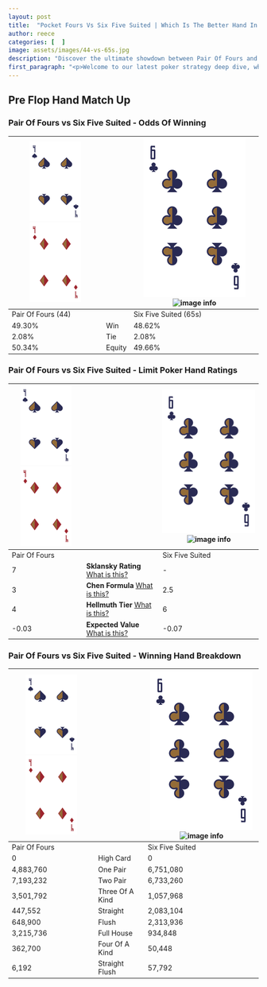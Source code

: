 ```yaml
---
layout: post
title:  "Pocket Fours Vs Six Five Suited | Which Is The Better Hand In Poker? A Complete Guide"
author: reece
categories: [  ]
image: assets/images/44-vs-65s.jpg
description: "Discover the ultimate showdown between Pair Of Fours and Six Five Suited in poker! Uncover the odds, strategies, and scenarios where one hand triumphs over the other. Get ready to up your poker game with this thrilling analysis."
first_paragraph: "<p>Welcome to our latest poker strategy deep dive, where we're pitting two distinct hands against each other in a high-stakes showdown: Pair Of Fours vs Six Five Suited.</p><p>In the dynamic world of poker, every decision counts, and knowing which hand holds the upper hand is key to your success at the table.</p><p>In this article, we'll dissect these two hands, explore the scenarios where one dominates the other, and equip you with the knowledge to make strategic choices that can tip the odds in your favor.</p><p>Get ready to unravel the intriguing dynamics of these poker hands and elevate your game to new heights.</p>"
---
```




[comment]: # (sp0)

## Pre Flop Hand Match Up

<div class="table hand-ratings" markdown="1"> 



### Pair Of Fours vs Six Five Suited - Odds Of Winning


    
| ![image info](assets/images/hand1/4.png) ![image info](assets/images/hand1/4o.png) |  | ![image info](assets/images/hand2/6.png) ![image info](assets/images/hand2/5s.png) |
| -------- | -------- | -------- |
| Pair Of Fours (44) |  | Six Five Suited (65s) |
| 49.30% | Win | 48.62% |
| 2.08% | Tie | 2.08% |
| 50.34% | Equity | 49.66% |




[comment]: # (sp1)



### Pair Of Fours vs Six Five Suited - Limit Poker Hand Ratings


    
| ![image info](assets/images/hand1/4.png) ![image info](assets/images/hand1/4o.png) |  | ![image info](assets/images/hand2/6.png) ![image info](assets/images/hand2/5s.png) |
| -------- | -------- | -------- |
| Pair Of Fours |  | Six Five Suited |
| 7 | **Sklansky Rating** [What is this?](/sklansky-rating-explained) | - |
| 3 | **Chen Formula** [What is this?](/chen-formula-explained) | 2.5 |
| 4 | **Hellmuth Tier** [What is this?](/Hellmuth-tier-explained) | 6 |
| -0.03 | **Expected Value** [What is this?](/expected-value-explained) | -0.07 |




[comment]: # (sp2)



### Pair Of Fours vs Six Five Suited - Winning Hand Breakdown


    
| ![image info](assets/images/hand1/4.png) ![image info](assets/images/hand1/4o.png) |  | ![image info](assets/images/hand2/6.png) ![image info](assets/images/hand2/5s.png) |
| -------- | -------- | -------- |
| Pair Of Fours |  | Six Five Suited |
| 0 | High Card | 0 |
| 4,883,760 | One Pair | 6,751,080 |
| 7,193,232 | Two Pair | 6,733,260 |
| 3,501,792 | Three Of A Kind | 1,057,968 |
| 447,552 | Straight | 2,083,104 |
| 648,900 | Flush | 2,313,936 |
| 3,215,736 | Full House | 934,848 |
| 362,700 | Four Of A Kind | 50,448 |
| 6,192 | Straight Flush | 57,792 |




[comment]: # (sp3)



</div>

[comment]: # (sp4)



[comment]: # (sp5)


